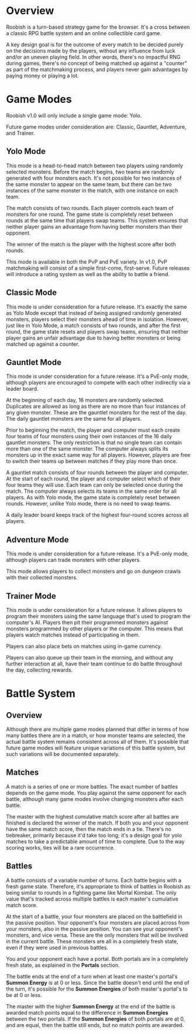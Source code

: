 # Overview

Roobish is a turn-based strategy game for the browser. It's a cross between a classic RPG battle system and an online collectible card game.

A key design goal is for the outcome of every match to be decided purely on the decisions made by the players, without any influence from luck and/or an uneven playing field. In other words, there's no impactful RNG during games, there's no concept of being matched up against a "counter" as part of the matchmaking process, and players never gain advantages by paying money or playing a lot.

# Game Modes

Roobish v1.0 will only include a single game mode: Yolo.

Future game modes under consideration are: Classic, Gauntlet, Adventure, and Trainer.

## Yolo Mode

This mode is a head-to-head match between two players using randomly selected monsters. Before the match begins, two teams are randomly generated with four monsters each. It's not possible for two instances of the same monster to appear on the same team, but there can be two instances of the same monster in the match, with one instance on each team.

The match consists of two rounds. Each player controls each team of monsters for one round. The game state is completely reset between rounds at the same time that players swap teams. This system ensures that neither player gains an advantage from having better monsters than their opponent.

The winner of the match is the player with the highest score after both rounds.

This mode is available in both the PvP and PvE variety. In v1.0, PvP matchmaking will consist of a simple first-come, first-serve. Future releases will introduce a rating system as well as the ability to battle a friend.

## Classic Mode

This mode is under consideration for a future release. It's exactly the same as Yolo Mode except that instead of being assigned randomly generated monsters, players select their monsters ahead of time in isolation. However, just like in Yolo Mode, a match consists of two rounds, and after the first round, the game state resets and players swap teams, ensuring that neither player gains an unfair advantage due to having better monsters or being matched up against a counter.

## Gauntlet Mode

This mode is under consideration for a future release. It's a PvE-only mode, although players are encouraged to compete with each other indirectly via a leader board.

At the beginning of each day, 16 monsters are randomly selected. Duplicates are allowed as long as there are no more than four instances of any given monster. These are the gauntlet monsters for the rest of the day. The daily gauntlet monsters are the same for all players.

Prior to beginning the match, the player and computer must each create four teams of four monsters using their own instances of the 16 daily gauntlet monsters. The only restriction is that no single team can contain more than one of the same monster. The computer always splits its monsters up in the exact same way for all players. However, players are free to switch their teams up between matches if they play more than once.

A gauntlet match consists of four rounds between the player and computer. At the start of each round, the player and computer select which of their four teams they will use. Each team can only be selected once during the match. The computer always selects its teams in the same order for all players. As with Yolo mode, the game state is completely reset between rounds. However, unlike Yolo mode, there is no need to swap teams.

A daily leader board keeps track of the highest four-round scores across all players.

## Adventure Mode

This mode is under consideration for a future release. It's a PvE-only mode, although players can trade monsters with other players.

This mode allows players to collect monsters and go on dungeon crawls with their collected monsters.

## Trainer Mode

This mode is under consideration for a future release. It allows players to program their monsters using the same language that's used to program the computer's AI. Players then pit their programmed monsters against monsters programmed by other players or the computer. This means that players watch matches instead of participating in them.

Players can also place bets on matches using in-game currency.

Players can also queue up their team in the morning, and without any further interaction at all, have their team continue to do battle throughout the day, collecting rewards.

# Battle System

## Overview

Although there are multiple game modes planned that differ in terms of how many battles there are in a match, or how monster teams are selected, the actual battle system remains consistent across all of them. It's possible that future game modes will feature unique variations of this battle system, but such variations will be documented separately.

## Matches

A match is a series of one or more battles. The exact number of battles depends on the game mode. You play against the same opponent for each battle, although many game modes involve changing monsters after each battle.

The master with the highest cumulative match score after all battles are finished is declared the winner of the match. If both you and your opponent have the same match score, then the match ends in a tie. There's no tiebreaker, primarily because it'd take too long; it's a design goal for yolo matches to take a predictable amount of time to complete. Due to the way scoring works, ties will be a rare occurrence.

## Battles

A battle consists of a variable number of turns. Each battle begins with a fresh game state. Therefore, it's appropriate to think of battles in Roobish as being similar to rounds in a fighting game like Mortal Kombat. The only value that's tracked across multiple battles is each master's cumulative match score.

At the start of a battle, your four monsters are placed on the battlefield in the passive position. Your opponent's four monsters are placed across from your monsters, also in the passive position. You can see your opponent's monsters, and vice versa. These are the only monsters that will be involved in the current battle. These monsters are all in a completely fresh state, even if they were used in previous battles.

You and your opponent each have a portal. Both portals are in a completely fresh state, as explained in the **Portals** section.

The battle ends at the end of a turn when at least one master's portal's **Summon Energy** is at 0 or less. Since the battle doesn't end until the end of the turn, it's possible for the **Summon Energies** of both master's portal's to be at 0 or less.

The master with the higher **Summon Energy** at the end of the battle is awarded match points equal to the difference in **Summon Energies** between the two portals. If the **Summon Energies** of both portals are at 0, and are equal, then the battle still ends, but no match points are awarded.
